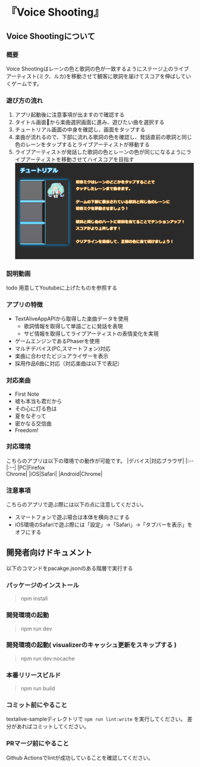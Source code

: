 # 『Voice Shooting』
## Voice Shootingについて
### 概要
Voice Shootingはレーンの色と歌詞の色が一致するようにステージ上のライブアーティスト(ミク、ルカ)を移動させて観客に歌詞を届けてスコアを伸ばしていくゲームです。

### 遊び方の流れ
1. アプリ起動後に注意事項が出ますので確認する
1. タイトル画面から楽曲選択画面に進み、遊びたい曲を選択する
1. チュートリアル画面の中身を確認し、画面をタップする
1. 楽曲が流れるので、下部に流れる歌詞の色を確認し、発話直前の歌詞と同じ色のレーンをタップするとライブアーティストが移動する
1. ライブアーティストが発話した歌詞の色とレーンの色が同じになるようにライブアーティストを移動させてハイスコアを目指す
![チュートリアル](textalive-sample/src/assets/TutorialDescription.png)

### 説明動画
todo 用意してYoutubeに上げたものを参照する

### アプリの特徴
- TextAliveAppAPIから取得した楽曲データを使用
  - 歌詞情報を取得して単語ごとに発話を表現
  - サビ情報を取得してライブアーティストの表情変化を実現
- ゲームエンジンであるPhaserを使用
- マルチデバイス(PC,スマートフォン)対応
- 楽曲に合わせたビジュアライザーを表示
- 採用作品6曲に対応（対応楽曲は以下で表記）


### 対応楽曲
- First Note
- 嘘も本当も君だから
- その心に灯る色は
- 夏をなぞって
- 密かなる交信曲
- Freedom!

### 対応環境
こちらのアプリは以下の環境での動作が可能です。
|デバイス|対応ブラウザ|
|:--|:--|
|PC|Firefox<br>Chrome|
|iOS|Safari|
|Android|Chrome|

### 注意事項
こちらのアプリで遊ぶ際には以下の点に注意してください。
- スマートフォンで遊ぶ場合は本体を横向きにする
- iOS環境のSafariで遊ぶ際には「設定」→「Safari」→「タブバーを表示」をオフにする

## 開発者向けドキュメント
以下のコマンドをpacakge.jsonのある階層で実行する
### パッケージのインストール
> npm install

### 開発環境の起動
> npm run dev
### 開発環境の起動( visualizerのキャッシュ更新をスキップする )
> npm run dev:nocache
### 本番リリースビルド
> npm run build

### コミット前にやること
textalive-sampleディレクトリで `npm run lint:write` を実行してください。
差分があればコミットしてください。

### PRマージ前にやること
Github Actionsでlintが成功していることを確認してください。